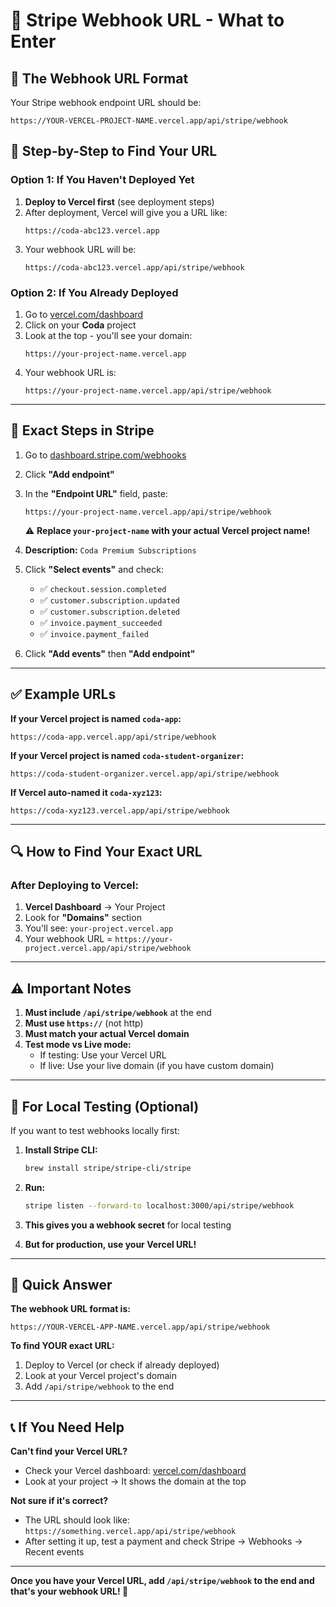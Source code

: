 # 🔗 Stripe Webhook URL - What to Enter

## 📍 The Webhook URL Format

Your Stripe webhook endpoint URL should be:

```
https://YOUR-VERCEL-PROJECT-NAME.vercel.app/api/stripe/webhook
```

## 🎯 Step-by-Step to Find Your URL

### Option 1: If You Haven't Deployed Yet

1. **Deploy to Vercel first** (see deployment steps)
2. After deployment, Vercel will give you a URL like:
   ```
   https://coda-abc123.vercel.app
   ```
3. Your webhook URL will be:
   ```
   https://coda-abc123.vercel.app/api/stripe/webhook
   ```

### Option 2: If You Already Deployed

1. Go to [vercel.com/dashboard](https://vercel.com/dashboard)
2. Click on your **Coda** project
3. Look at the top - you'll see your domain:
   ```
   https://your-project-name.vercel.app
   ```
4. Your webhook URL is:
   ```
   https://your-project-name.vercel.app/api/stripe/webhook
   ```

---

## 📝 Exact Steps in Stripe

1. Go to [dashboard.stripe.com/webhooks](https://dashboard.stripe.com/webhooks)
2. Click **"Add endpoint"**
3. In the **"Endpoint URL"** field, paste:
   ```
   https://your-project-name.vercel.app/api/stripe/webhook
   ```
   ⚠️ **Replace `your-project-name` with your actual Vercel project name!**

4. **Description:** `Coda Premium Subscriptions`

5. Click **"Select events"** and check:
   - ✅ `checkout.session.completed`
   - ✅ `customer.subscription.updated`
   - ✅ `customer.subscription.deleted`
   - ✅ `invoice.payment_succeeded`
   - ✅ `invoice.payment_failed`

6. Click **"Add events"** then **"Add endpoint"**

---

## ✅ Example URLs

**If your Vercel project is named `coda-app`:**
```
https://coda-app.vercel.app/api/stripe/webhook
```

**If your Vercel project is named `coda-student-organizer`:**
```
https://coda-student-organizer.vercel.app/api/stripe/webhook
```

**If Vercel auto-named it `coda-xyz123`:**
```
https://coda-xyz123.vercel.app/api/stripe/webhook
```

---

## 🔍 How to Find Your Exact URL

### After Deploying to Vercel:

1. **Vercel Dashboard** → Your Project
2. Look for **"Domains"** section
3. You'll see: `your-project.vercel.app`
4. Your webhook URL = `https://your-project.vercel.app/api/stripe/webhook`

---

## ⚠️ Important Notes

1. **Must include `/api/stripe/webhook`** at the end
2. **Must use `https://`** (not http)
3. **Must match your actual Vercel domain**
4. **Test mode vs Live mode:**
   - If testing: Use your Vercel URL
   - If live: Use your live domain (if you have custom domain)

---

## 🧪 For Local Testing (Optional)

If you want to test webhooks locally first:

1. **Install Stripe CLI:**
   ```bash
   brew install stripe/stripe-cli/stripe
   ```

2. **Run:**
   ```bash
   stripe listen --forward-to localhost:3000/api/stripe/webhook
   ```

3. **This gives you a webhook secret** for local testing
4. **But for production, use your Vercel URL!**

---

## 🎯 Quick Answer

**The webhook URL format is:**

```
https://YOUR-VERCEL-APP-NAME.vercel.app/api/stripe/webhook
```

**To find YOUR exact URL:**
1. Deploy to Vercel (or check if already deployed)
2. Look at your Vercel project's domain
3. Add `/api/stripe/webhook` to the end

---

## 📞 If You Need Help

**Can't find your Vercel URL?**
- Check your Vercel dashboard: [vercel.com/dashboard](https://vercel.com/dashboard)
- Look at your project → It shows the domain at the top

**Not sure if it's correct?**
- The URL should look like: `https://something.vercel.app/api/stripe/webhook`
- After setting it up, test a payment and check Stripe → Webhooks → Recent events

---

**Once you have your Vercel URL, add `/api/stripe/webhook` to the end and that's your webhook URL! 🎯**

